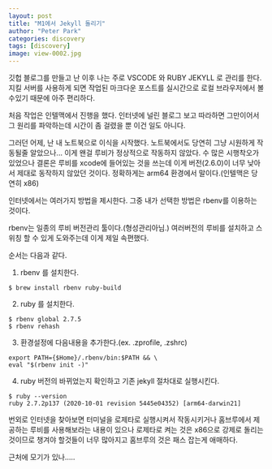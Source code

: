 ```yaml
---
layout: post
title: "M1에서 Jekyll 돌리기"
author: "Peter Park"
categories: discovery
tags: [discovery]
image: view-0002.jpg
---
```


깃헙 블로그를 만들고 난 이후 나는 주로 VSCODE 와 RUBY JEKYLL 로 관리를 한다. 지킬 서버를 사용하게 되면 작업된 마크다운 포스트를 실시간으로 로컬 브라우저에서 볼수있기 때문에 아주 편리하다.

처음 작업은 인텔맥에서 진행을 했다. 인터넷에 널린 블로그 보고 따라하면 그만이어서 그 원리를 파악하는데 시간이 좀 걸렸을 뿐 이건 일도 아니다.

그러던 어제, 난 내 노트북으로 이식을 시작했다. 노트북에서도 당연히 그냥 시원하게 작동될줄 알았으나... 이게 왠걸 루비가 정상적으로 작동하지 않았다. 수 많은 시행착오가 있었으나 결론은 루비를 xcode에 들어있는 것을 쓰는데 이게 버전(2.6.0)이 너무 낮아서 제대로 동작하지 않았던 것이다. 정확하게는 arm64 환경에서 말이다.(인텔맥은 당연히 x86)

인터넷에서는 여러가지 방법을 제시한다. 그중 내가 선택한 방법은 rbenv를 이용하는 것이다.

rbenv는 일종의 루비 버전관리 툴이다.(형성관리아님.) 여러버전의 루비를 설치하고 스위칭 할 수 있게 도와주는데 이게 제일 속편했다.

순서는 다음과 같다.

1. rbenv 를 설치한다.
```
$ brew install rbenv ruby-build
```
2. ruby 를 설치한다.
```
$ rbenv global 2.7.5
$ rbenv rehash
```
3. 환경설정에 다음내용을 추가한다.(ex. .zprofile, .zshrc)
```
export PATH={$Home}/.rbenv/bin:$PATH && \
eval "$(rbenv init -)"
```
4. ruby 버전의 바뀌었는지 확인하고 기존 jekyll 절차대로 실행시킨다.
```
$ ruby --version
ruby 2.7.2p137 (2020-10-01 revision 5445e04352) [arm64-darwin21]
```

번외로 인터넷을 찾아보면 터미널을 로제타로 실행시켜서 작동시키거나 홈브루에서 제공하는 루비를 사용해보라는 내용이 있으나 로제타로 켜는 것은 x86으로 강제로 돌리는 것이므로 챙겨야 할것들이 너무 많아지고 홈브루의 것은 패스 잡는게 애매하다.

근처에 모기가 있나.....
